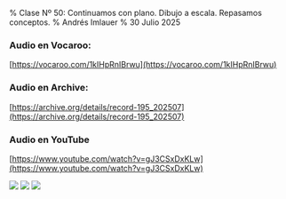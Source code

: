 % Clase Nº 50: Continuamos con plano. Dibujo a escala. Repasamos conceptos.
% Andrés Imlauer
% 30 Julio 2025

### Audio en Vocaroo:

[https://vocaroo.com/1kIHpRnIBrwu](https://vocaroo.com/1kIHpRnIBrwu)

### Audio en Archive:

[https://archive.org/details/record-195_202507](https://archive.org/details/record-195_202507)

### Audio en YouTube

[https://www.youtube.com/watch?v=gJ3CSxDxKLw](https://www.youtube.com/watch?v=gJ3CSxDxKLw)

![](https://blogger.googleusercontent.com/img/b/R29vZ2xl/AVvXsEi1hhYbeyK3ENz1fyfZxA9sEnL-0g6-dlICPs9G8OY7J4EH640q0wiplV5NKil2W_aKFg5C6b1gNmYcGEavzNgYccyHxyjIOT04-mD18MeGuyeFyJznR6mUUp5cTNRcqwza4Xkzt63v2eny8fIXaCjWQX-HalqfDB2DLpVj94dqEdIQz2WPDGoCwmb-XfM/s4160/IMG_20250730_203145602.jpg)
![](https://blogger.googleusercontent.com/img/b/R29vZ2xl/AVvXsEgyxvk2NOWGWEJ2tUgkhWAR8UASwZduHDAozMEn1Q1sodczuyZXm3rmM22jLrVwzmNnuOt6unK1pRjzebf2mt9_RgjGHQ70iG0LN8vvhaFOxvQH6s9vUj13BweHQql56WFexJXntsDurtZcUEX-Rp9o4ONTJN6PHfOXKh1z7zSLqmP4ik5ZTb1hbo1eGDM/s4160/IMG_20250730_203147421.jpg)
![](https://blogger.googleusercontent.com/img/b/R29vZ2xl/AVvXsEiZR-fv9wJ90d8a8TwrFXfD6wiGwdqk5U_MMbtzjhvdz0Am4feCaXuPuqnth_gq89koBfIq7sm7uiYKjcncIWY2f_aAaz0SeiywyFBMkqbYSS00l-oV4tTsf7KfjlNwlpbXqbkjKygwtKEAtA4QQfBQRnhvurfjFtGiQbqZcIP57bLuFAUsCzc2BqDkn8s/s4160/IMG_20250731_010752532.jpg)
